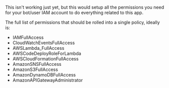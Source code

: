 This isn't working just yet, but this would setup all the permissions you need for your bot/user IAM account to do everything related to this app.

The full list of permissions that should be rolled into a single policy, ideally is:
- IAMFullAccess
- CloudWatchEventsFullAccess
- AWSLambda_FullAccess
- AWSCodeDeployRoleForLambda
- AWSCloudFormationFullAccess
- AmazonSNSFullAccess
- AmazonS3FullAccess
- AmazonDynamoDBFullAccess
- AmazonAPIGatewayAdministrator